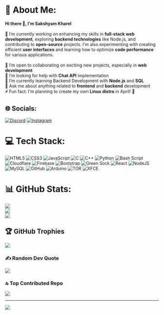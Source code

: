 # 💫 About Me:
**Hi there 👋, I'm Sakshyam Kharel**<br><br>**🔭** I’m currently working on enhancing my skills in **full-stack web development**, exploring **backend technologies** like Node.js, and contributing to **open-source** projects. I'm also experimenting with creating efficient **user interfaces** and learning how to optimize **code performance** for various applications.<br> <br>**👯** I’m open to collaborating on exciting new projects, especially in **web development**<br>**🤝** I’m looking for help with **Chat API** implementation<br>**🌱** I’m currently learning Backend Development with **Node.js** and **SQL**<br>**💬** Ask me about anything related to **frontend** and **backend** development<br>**⚡** Fun fact: I'm planning to create my own **Linux distro** in April! **🚀**


## 🌐 Socials:
[![Discord](https://img.shields.io/badge/Discord-%237289DA.svg?logo=discord&logoColor=white)](https://discord.gg/https://discord.gg/xgfd9Gy22W) [![Instagram](https://img.shields.io/badge/Instagram-%23E4405F.svg?logo=Instagram&logoColor=white)](https://instagram.com/sak.shyamx) 

# 💻 Tech Stack:
![HTML5](https://img.shields.io/badge/html5-%23E34F26.svg?style=for-the-badge&logo=html5&logoColor=white) ![CSS3](https://img.shields.io/badge/css3-%231572B6.svg?style=for-the-badge&logo=css3&logoColor=white) ![JavaScript](https://img.shields.io/badge/javascript-%23323330.svg?style=for-the-badge&logo=javascript&logoColor=%23F7DF1E) ![C](https://img.shields.io/badge/c-%2300599C.svg?style=for-the-badge&logo=c&logoColor=white) ![C++](https://img.shields.io/badge/c++-%2300599C.svg?style=for-the-badge&logo=c%2B%2B&logoColor=white) ![Python](https://img.shields.io/badge/python-3670A0?style=for-the-badge&logo=python&logoColor=ffdd54) ![Bash Script](https://img.shields.io/badge/bash_script-%23121011.svg?style=for-the-badge&logo=gnu-bash&logoColor=white) ![Cloudflare](https://img.shields.io/badge/Cloudflare-F38020?style=for-the-badge&logo=Cloudflare&logoColor=white) ![Firebase](https://img.shields.io/badge/firebase-%23039BE5.svg?style=for-the-badge&logo=firebase) ![Bootstrap](https://img.shields.io/badge/bootstrap-%238511FA.svg?style=for-the-badge&logo=bootstrap&logoColor=white) ![Green Sock](https://img.shields.io/badge/green%20sock-88CE02?style=for-the-badge&logo=greensock&logoColor=white) ![React](https://img.shields.io/badge/react-%2320232a.svg?style=for-the-badge&logo=react&logoColor=%2361DAFB) ![NodeJS](https://img.shields.io/badge/node.js-6DA55F?style=for-the-badge&logo=node.js&logoColor=white) ![MySQL](https://img.shields.io/badge/mysql-4479A1.svg?style=for-the-badge&logo=mysql&logoColor=white) ![GitHub](https://img.shields.io/badge/github-%23121011.svg?style=for-the-badge&logo=github&logoColor=white) ![Arduino](https://img.shields.io/badge/-Arduino-00979D?style=for-the-badge&logo=Arduino&logoColor=white) ![TOR](https://img.shields.io/badge/tor-%237E4798.svg?style=for-the-badge&logo=tor-project&logoColor=white) ![XFCE](https://img.shields.io/badge/XFCE-%232284F2.svg?style=for-the-badge&logo=xfce&logoColor=white)
# 📊 GitHub Stats:
![](https://github-readme-stats.vercel.app/api?username=developer-sakshyam&theme=radical&hide_border=true&include_all_commits=true&count_private=true)<br/>
![](https://github-readme-streak-stats.herokuapp.com/?user=developer-sakshyam&theme=radical&hide_border=true)<br/>
![](https://github-readme-stats.vercel.app/api/top-langs/?username=developer-sakshyam&theme=radical&hide_border=true&include_all_commits=true&count_private=true&layout=compact)

## 🏆 GitHub Trophies
![](https://github-profile-trophy.vercel.app/?username=developer-sakshyam&theme=radical&no-frame=true&no-bg=true&margin-w=4)

### ✍️ Random Dev Quote
![](https://quotes-github-readme.vercel.app/api?type=horizontal&theme=radical)

### 🔝 Top Contributed Repo
![](https://github-contributor-stats.vercel.app/api?username=developer-sakshyam&limit=5&theme=blue_navy&combine_all_yearly_contributions=true)

---
[![](https://visitcount.itsvg.in/api?id=developer-sakshyam&icon=0&color=0)](https://visitcount.itsvg.in)

<!-- Proudly created with GPRM ( https://gprm.itsvg.in ) -->

